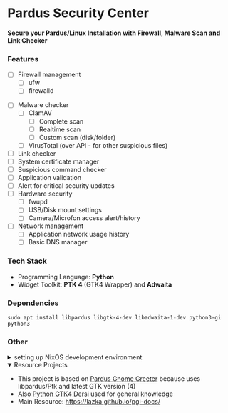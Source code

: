# Pardus Security Center
**Secure your Pardus/Linux Installation with Firewall, Malware Scan and Link Checker**

### Features
- [ ] Firewall management
  - [ ] ufw
  - [ ] firewalld
<!-- ANCHOR - FOR FUTURE
  - [ ] iptables / nftables
-->
- [ ] Malware checker
  - [ ] ClamAV 
    - [ ] Complete scan
    - [ ] Realtime scan
    - [ ] Custom scan (disk/folder)
  - [ ] VirusTotal (over API - for other suspicious files)
- [ ] Link checker <!-- (like URLChecker in Android) -->
- [ ] System certificate manager
- [ ] Suspicious command checker <!-- like `rm ~/` etc. Is it even possible to check this? -->
- [ ] Application validation <!-- via Hashes (/usr/share/pardus apps for example) -->
- [ ] Alert for critical security updates
- [ ] Hardware security
  - [ ] fwupd <!-- for hardware updates-->
  - [ ] USB/Disk mount settings <!-- no automount, allow only some disks/usbs (like in LiderAhenk) -->
  - [ ] Camera/Microfon access alert/history
- [ ] Network management <!-- like a mini/lightweight portmaster clone -->
  - [ ] Application network usage history
  - [ ] Basic DNS manager
<!-- ANCHOR - FOR FUTURE
  - [ ] DNS filtering
-->

<!-- ANCHOR - FOR FUTURE
- [ ] System Suspicious Usage Checker (Based Application CPU/GPU/RAM/Disk usage and opening frequency)
- [ ] Sandboxing & Application Permission Management
  - [ ] Flatpak Permissions (like Flatseal) 
  - [ ] AppArmor
  - [ ] SELinux
  - [ ] Firejail 
  - [ ] Docker/Subuser 
  - [ ] Bubblewrap Implementation ?
  - [ ] chroot Implementation ?
  - [ ] Mandatory Access Control Implementation ?
  - [ ] pure Namespace Implementation ?
  NOTE about flatpak security: https://hanako.codeberg.page/

- [ ] Hardened Kernel Setup
- [ ] Kernel CVE History (actually this could be another web based project)
- [ ] Keyring/Wallet Management
  - [ ] GNOME Keyring
  - [ ] KDE Wallet
  - [ ] other keyring/wallets?
- [ ] Password Checker (common security checks + HaveIBeenPwned request)
- [ ] GPG/SSH Key Management
-->

### Tech Stack
- Programming Language: **Python**
- Widget Toolkit: **PTK 4** (GTK4 Wrapper) and **Adwaita**
<!-- - Other Development Tools: VSCodium, GTranslator -->


### Dependencies
`sudo apt install libpardus libgtk-4-dev libadwaita-1-dev python3-gi python3`
<!-- TODO Dependencies should be updated?! -->

<!-- ### Screenshots -->

### Other
<details><summary>setting up NixOS development environment</summary>
install [gtk4.nix](https://git.aliberksandikci.com.tr/asandikci/common-dev/src/branch/main/gtk4.nix) and run `nix develop -f gtk4.nix` for installing dependencies
</details>

<details open><summary>Resource Projects</summary>

- This project is based on [Pardus Gnome Greeter](https://github.com/pardus/pardus-gnome-greeter) because uses libpardus/Ptk and latest GTK version (4)
- Also [Python GTK4 Dersi](https://github.com/pardus-topluluk/python-gtk4-dersi) used for general knowledge
- Main Resource: https://lazka.github.io/pgi-docs/
</details>